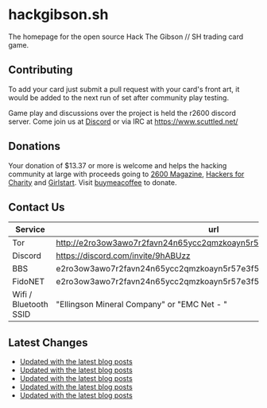 # hackgibson.sh
The homepage for the open source Hack The Gibson // SH trading card game.


## Contributing

To add your card just submit a pull request with your card's front art, it would be added to the next run of set after community play testing.

Game play and discussions over the project is held the r2600 discord server. Come join us at [Discord](https://discord.com/invite/9hABUzz) or via IRC at https://www.scuttled.net/


## Donations

Your donation of $13.37 or more is welcome and helps the hacking community at large with proceeds going to [2600 Magazine](https://2600.com/), [Hackers for Charity](https://hackersforcharity.org) and [Girlstart](https://girlstart.org).  Visit [buymeacoffee](https://www.buymeacoffee.com/hackgibson.sh) to donate.


## Contact Us

Service | url
-|-
Tor | http://e2ro3ow3awo7r2favn24n65ycc2qmzkoayn5r57e3f56nvjwdcgg32ad.onion
Discord | https://discord.com/invite/9hABUzz
BBS | e2ro3ow3awo7r2favn24n65ycc2qmzkoayn5r57e3f56nvjwdcgg32ad.onion:23
FidoNET | e2ro3ow3awo7r2favn24n65ycc2qmzkoayn5r57e3f56nvjwdcgg32ad.onion:24554
Wifi / Bluetooth SSID | "Ellingson Mineral Company" or "EMC Net - <fidonet address>"

## Latest Changes
<!-- BLOG-POST-LIST:START -->
- [Updated with the latest blog posts](https://github.com/DFW2600/hackgibson.sh/commit/930434f7b82877379a889780e60bccb5aab9cd81)
- [Updated with the latest blog posts](https://github.com/DFW2600/hackgibson.sh/commit/27d5d8284af24d3981d6cfc38fb6bf14c71cb22f)
- [Updated with the latest blog posts](https://github.com/DFW2600/hackgibson.sh/commit/17970abf5ba2e6eaa3fa24ee74bdd2eaca249e78)
- [Updated with the latest blog posts](https://github.com/DFW2600/hackgibson.sh/commit/a047e6ff1fe25a14a036eed4bba917166588be57)
- [Updated with the latest blog posts](https://github.com/DFW2600/hackgibson.sh/commit/1d0385657511bde665aadbe0dafef8d6741e6e41)
<!-- BLOG-POST-LIST:END -->
